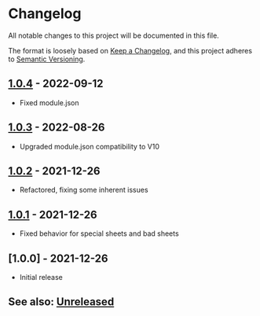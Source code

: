 # Changelog
All notable changes to this project will be documented in this file.

The format is loosely based on [Keep a Changelog](https://keepachangelog.com/en/1.0.0/),
and this project adheres to [Semantic Versioning](https://semver.org/spec/v2.0.0.html).

## [1.0.4] - 2022-09-12
- Fixed module.json

## [1.0.3] - 2022-08-26
- Upgraded module.json compatibility to V10

## [1.0.2] - 2021-12-26
- Refactored, fixing some inherent issues

## [1.0.1] - 2021-12-26
- Fixed behavior for special sheets and bad sheets

## [1.0.0] - 2021-12-26
- Initial release 

## See also: [Unreleased]

[1.0.1]: https://github.com/shemetz/ZoomPanOptions/compare/1.0.0...1.0.1
[1.0.2]: https://github.com/shemetz/ZoomPanOptions/compare/1.0.1...1.0.2
[1.0.3]: https://github.com/shemetz/ZoomPanOptions/compare/1.0.2...1.0.3
[1.0.4]: https://github.com/shemetz/ZoomPanOptions/compare/1.0.3...1.0.4
[Unreleased]: https://github.com/shemetz/ZoomPanOptions/compare/1.0.4...HEAD
